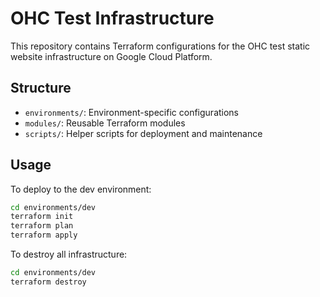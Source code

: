 # OHC Test Infrastructure

This repository contains Terraform configurations for the OHC test static website infrastructure on Google Cloud Platform.

## Structure

- `environments/`: Environment-specific configurations
- `modules/`: Reusable Terraform modules
- `scripts/`: Helper scripts for deployment and maintenance

## Usage

To deploy to the dev environment:

```bash
cd environments/dev
terraform init
terraform plan
terraform apply
```

To destroy all infrastructure:

```bash
cd environments/dev
terraform destroy
```

